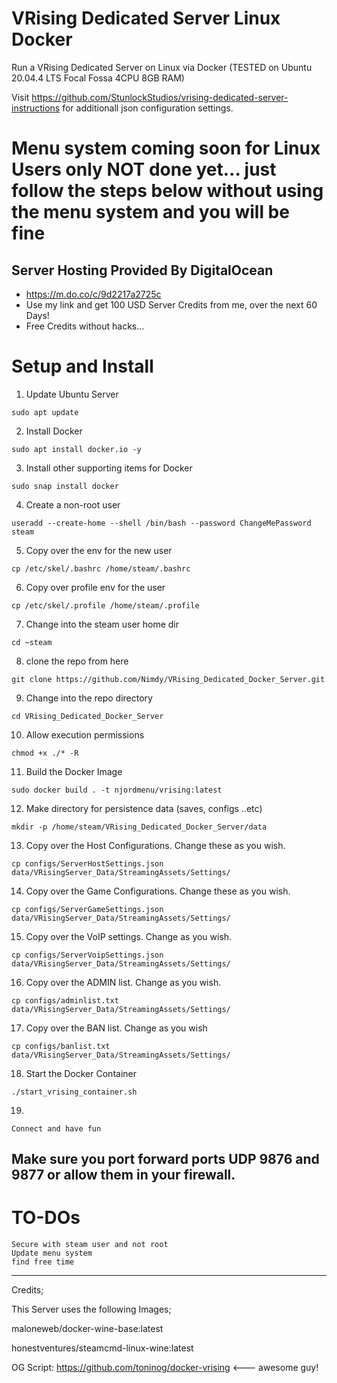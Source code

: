 
# VRising Dedicated Server Linux Docker
Run a VRising Dedicated Server on Linux via Docker (TESTED on Ubuntu 20.04.4 LTS Focal Fossa 4CPU 8GB RAM)

Visit https://github.com/StunlockStudios/vrising-dedicated-server-instructions for additionall json configuration settings.

# Menu system coming soon for Linux Users only NOT done yet... just follow the steps below without using the menu system and you will be fine


## Server Hosting Provided By DigitalOcean
* https://m.do.co/c/9d2217a2725c
* Use my link and get 100 USD Server Credits from me,  over the next 60 Days!
* Free Credits without hacks... 

# Setup and Install

1. Update Ubuntu Server
```
sudo apt update
```
2. Install Docker
```
sudo apt install docker.io -y
```
3. Install other supporting items for Docker
```
sudo snap install docker
```
4. Create a non-root user
```
useradd --create-home --shell /bin/bash --password ChangeMePassword steam
```
5. Copy over the env for the new user
```
cp /etc/skel/.bashrc /home/steam/.bashrc
```
6. Copy over profile env for the user
```
cp /etc/skel/.profile /home/steam/.profile
```
7. Change into the steam user home dir
```
cd ~steam
```
8. clone the repo from here
```
git clone https://github.com/Nimdy/VRising_Dedicated_Docker_Server.git
```
9. Change into the repo directory
```
cd VRising_Dedicated_Docker_Server
```
10. Allow execution permissions
```
chmod +x ./* -R
```
11. Build the Docker Image
```
sudo docker build . -t njordmenu/vrising:latest
```
12. Make directory for persistence data (saves, configs ..etc)
```
mkdir -p /home/steam/VRising_Dedicated_Docker_Server/data
```
13. Copy over the Host Configurations. Change these as you wish.
```
cp configs/ServerHostSettings.json data/VRisingServer_Data/StreamingAssets/Settings/
```
14. Copy over the Game Configurations. Change these as you wish.
```
cp configs/ServerGameSettings.json data/VRisingServer_Data/StreamingAssets/Settings/
```
15. Copy over the VoIP settings. Change as you wish.
```
cp configs/ServerVoipSettings.json data/VRisingServer_Data/StreamingAssets/Settings/
```
16. Copy over the ADMIN list. Change as you wish.
```
cp configs/adminlist.txt data/VRisingServer_Data/StreamingAssets/Settings/
```
17. Copy over the BAN list. Change as you wish
```
cp configs/banlist.txt data/VRisingServer_Data/StreamingAssets/Settings/
```
18. Start the Docker Container
```
./start_vrising_container.sh
```
19.
```
Connect and have fun
```

## Make sure you port forward ports UDP 9876 and 9877 or allow them in your firewall.



# TO-DOs
```
Secure with steam user and not root
Update menu system
find free time
```
 ---
 
 Credits;
 
 This Server uses the following Images;
 
 maloneweb/docker-wine-base:latest
 
 honestventures/steamcmd-linux-wine:latest
 
 OG Script: https://github.com/toninog/docker-vrising <--- awesome guy!
